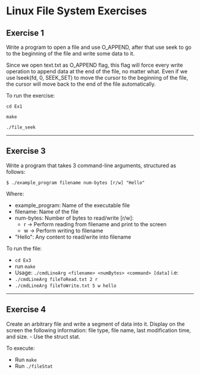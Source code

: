 # Linux File System Exercises

## Exercise 1
Write a program to open a file and use O_APPEND, after that use seek to go to the beginning of the file and write some data to it.

Since we open text.txt as O_APPEND flag, this flag will force every write operation to append data at the end of the file, no matter what. Even if we use lseek(fd, 0, SEEK_SET) to move the cursor to the beginning of the file, the cursor will move back to the end of the file automatically.

To run the exercise:

```
cd Ex1
```
```
make
```
```
./file_seek
```

---

## Exercise 3
Write a program that takes 3 command-line arguments, structured as follows:
```
$ ./example_program filename num-bytes [r/w] "Hello"
```
Where:
- example_program: Name of the executable file
- filename: Name of the file
- num-bytes: Number of bytes to read/write [r/w]:
    - r -> Perform reading from filename and print to the screen
    - w -> Perform writing to filename
- "Hello": Any content to read/write into filename

To run the file:
- `cd Ex3`
- run `make`
- Usage: `./cmdLineArg <filename> <numBytes> <command> [data]`
i.e:
- `./cmdLineArg fileToRead.txt 2 r`
- `./cmdLineArg fileToWrite.txt 5 w hello`

---

## Exercise 4
Create an arbitrary file and write a segment of data into it. Display on the screen the following information: file type, file name, last modification time, and size. - Use the struct stat.

To execute:
- Run `make`
- Run `./fileStat`
